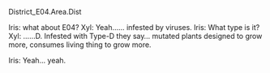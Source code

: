 District_E04.Area.Dist

Iris: what about E04?
Xyl: Yeah…… infested by viruses.
Iris: What type is it?
Xyl: ……D.
Infested with Type-D they say… mutated plants designed to grow more, consumes living thing to grow more.

Iris: Yeah… yeah.
